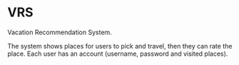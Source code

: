 # VRS
Vacation Recommendation System.

The system shows places for users to pick and travel, then they can rate the place.
Each user has an account (username, password and visited places).
